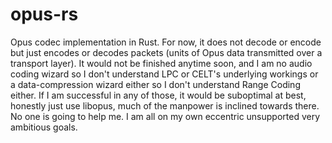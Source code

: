 # opus-rs
Opus codec implementation in Rust. For now, it does not decode or encode but just encodes or decodes packets (units of Opus data transmitted over a transport layer).
It would not be finished anytime soon, and I am no audio coding wizard so I don't understand LPC or CELT's underlying workings or a data-compression wizard either so
I don't understand Range Coding either. If I am successful in any of those, it would be suboptimal at best, honestly just use libopus, much of the manpower is inclined
towards there. No one is going to help me. I am all on my own eccentric unsupported very ambitious goals.
